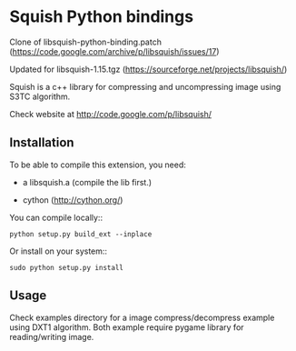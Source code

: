 # Squish Python bindings

Clone of libsquish-python-binding.patch (https://code.google.com/archive/p/libsquish/issues/17)

Updated for libsquish-1.15.tgz (https://sourceforge.net/projects/libsquish/)

Squish is a c++ library for compressing and uncompressing image using S3TC
algorithm.

Check website at http://code.google.com/p/libsquish/

## Installation

To be able to compile this extension, you need:

- a libsquish.a (compile the lib first.)

- cython (http://cython.org/)


You can compile locally::

    python setup.py build_ext --inplace

Or install on your system::

    sudo python setup.py install

## Usage

Check examples directory for a image compress/decompress example using DXT1
algorithm.  Both example require pygame library for reading/writing image.
